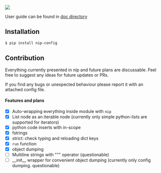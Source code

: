 ![](logo.png)

User guide can be found in [doc directory](https://github.com/spairet/nip/tree/main/doc)


Installation
--

``` sh
$ pip install nip-config
```

Contribution
--
Everything currently presented in nip and future plans are discussable. Feel free to suggest any ideas for future updates or PRs.

If you find any bugs or unexpected behaviour please report it with an attached config file.


#### Features and plans

- [x] Auto-wrapping everything inside module with `nip`
- [x] List node as an iterable node (currently only simple python-lists are supported for iterators)
- [x] python code inserts with in-scope
- [x] fstrings
- [X] strict: check typing and reloading dict keys
- [x] `run` function
- [x] object dumping
- [ ] Multiline strings with """ operator (questionable)
- [ ] \_\_init\_\_ wrapper for convenient object dumping (currently only config dumping. questionable)
